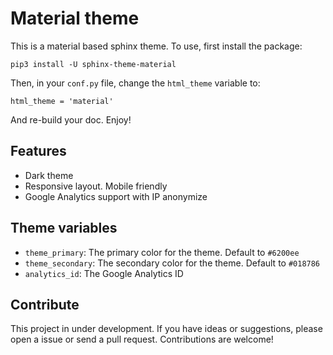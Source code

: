 Material theme
==============
This is a material based sphinx theme. To use, first install the package:

    pip3 install -U sphinx-theme-material

Then, in your ``conf.py`` file, change the ``html_theme`` variable to:

    html_theme = 'material'

And re-build your doc. Enjoy!

Features
--------
- Dark theme
- Responsive layout. Mobile friendly
- Google Analytics support with IP anonymize


Theme variables
---------------
- ``theme_primary``: The primary color for the theme. Default to ``#6200ee``
- ``theme_secondary``: The secondary color for the theme. Default to ``#018786``
- ``analytics_id``: The Google Analytics ID

Contribute
----------
This project in under development. If you have ideas or suggestions, please open
a issue or send a pull request. Contributions are welcome!
